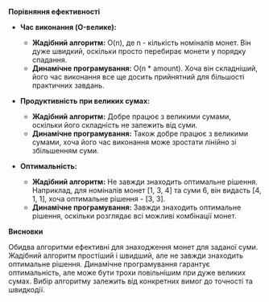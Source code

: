 **Порівняння ефективності**

-   **Час виконання (O-велике):**

    -   **Жадібний алгоритм:** O(n), де n - кількість номіналів монет. Він дуже швидкий, оскільки просто перебирає монети у порядку спадання.
    -   **Динамічне програмування:** O(n * amount). Хоча він складніший, його час виконання все ще досить прийнятний для більшості практичних завдань.
-   **Продуктивність при великих сумах:**

    -   **Жадібний алгоритм:** Добре працює з великими сумами, оскільки його складність не залежить від суми.
    -   **Динамічне програмування:** Також добре працює з великими сумами, хоча його час виконання може зростати лінійно зі збільшенням суми.
-   **Оптимальність:**

    -   **Жадібний алгоритм:** Не завжди знаходить оптимальне рішення. Наприклад, для номіналів монет [1, 3, 4] та суми 6, він видасть [4, 1, 1], хоча оптимальне рішення - [3, 3].
    -   **Динамічне програмування:** Завжди знаходить оптимальне рішення, оскільки розглядає всі можливі комбінації монет.

**Висновки**

Обидва алгоритми ефективні для знаходження монет для заданої суми. Жадібний алгоритм простіший і швидший, але не завжди знаходить оптимальне рішення. Динамічне програмування гарантує оптимальність, але може бути трохи повільнішим при дуже великих сумах. Вибір алгоритму залежить від конкретних вимог до точності та швидкодії.